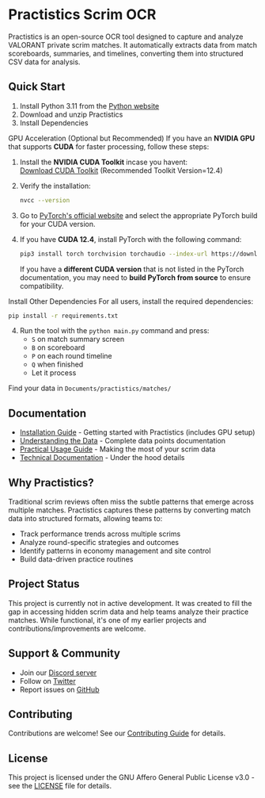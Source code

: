 # Practistics Scrim OCR

Practistics is an open-source OCR tool designed to capture and analyze VALORANT private scrim matches. It automatically extracts data from match scoreboards, summaries, and timelines, converting them into structured CSV data for analysis.

## Quick Start

1. Install Python 3.11 from the [Python website](https://www.python.org/downloads/)
2. Download and unzip Practistics
3. Install Dependencies

GPU Acceleration (Optional but Recommended)
If you have an **NVIDIA GPU** that supports **CUDA** for faster processing, follow these steps:

1. Install the **NVIDIA CUDA Toolkit** incase you havent:  
   [Download CUDA Toolkit](https://developer.nvidia.com/cuda-toolkit) (Recommended Toolkit Version=12.4)

2. Verify the installation:
   ```sh
   nvcc --version
   ```

3. Go to [PyTorch's official website](https://pytorch.org/get-started/locally/) and select the appropriate PyTorch build for your CUDA version.

4. If you have **CUDA 12.4**, install PyTorch with the following command:
   ```sh
   pip3 install torch torchvision torchaudio --index-url https://download.pytorch.org/whl/cu124
   ```
   If you have a **different CUDA version** that is not listed in the PyTorch documentation, you may need to **build PyTorch from source** to ensure compatibility.

Install Other Dependencies
For all users, install the required dependencies:

```sh
pip install -r requirements.txt
```


4. Run the tool with the `python main.py` command and press:
   - `S` on match summary screen
   - `B` on scoreboard
   - `P` on each round timeline
   - `Q` when finished
   - Let it process

Find your data in `Documents/practistics/matches/`

## Documentation

- [Installation Guide](docs/INSTALLATION.md) - Getting started with Practistics (includes GPU setup)
- [Understanding the Data](docs/DATA_STRUCTURE.md) - Complete data points documentation
- [Practical Usage Guide](docs/USAGE.md) - Making the most of your scrim data
- [Technical Documentation](docs/TECHNICAL.md) - Under the hood details

## Why Practistics?

Traditional scrim reviews often miss the subtle patterns that emerge across multiple matches. Practistics captures these patterns by converting match data into structured formats, allowing teams to:
- Track performance trends across multiple scrims
- Analyze round-specific strategies and outcomes
- Identify patterns in economy management and site control
- Build data-driven practice routines

## Project Status

This project is currently not in active development. It was created to fill the gap in accessing hidden scrim data and help teams analyze their practice matches. While functional, it's one of my earlier projects and contributions/improvements are welcome.

## Support & Community

- Join our [Discord server](https://discord.gg/2eQ85rcQSQ)
- Follow on [Twitter](https://twitter.com/tam0w)
- Report issues on [GitHub](https://github.com/yourusername/practistics/issues)

## Contributing

Contributions are welcome! See our [Contributing Guide](CONTRIBUTING.md) for details.

## License

This project is licensed under the GNU Affero General Public License v3.0 - see the [LICENSE](LICENSE) file for details.

